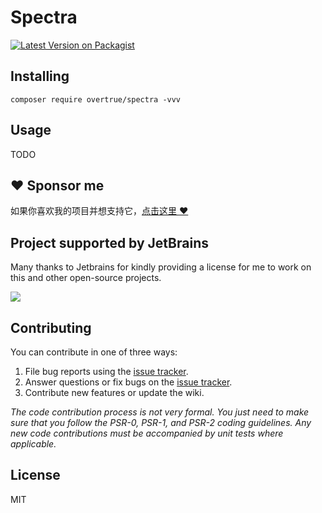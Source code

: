 # Spectra

[![Latest Version on Packagist](https://img.shields.io/packagist/v/overtrue/spectra.svg?style=flat-square)](https://packagist.org/spectras/overtrue/spectra)


## Installing

```shell
composer require overtrue/spectra -vvv
```

## Usage

TODO

## :heart: Sponsor me 

如果你喜欢我的项目并想支持它，[点击这里 :heart:](https://github.com/sponsors/overtrue)

## Project supported by JetBrains

Many thanks to Jetbrains for kindly providing a license for me to work on this and other open-source projects.

[![](https://resources.jetbrains.com/storage/products/company/brand/logos/jb_beam.svg)](https://www.jetbrains.com/?from=https://github.com/overtrue)


## Contributing

You can contribute in one of three ways:

1. File bug reports using the [issue tracker](https://github.com/overtrue/spectra/issues).
2. Answer questions or fix bugs on the [issue tracker](https://github.com/overtrue/spectra/issues).
3. Contribute new features or update the wiki.

_The code contribution process is not very formal. You just need to make sure that you follow the PSR-0, PSR-1, and PSR-2 coding guidelines. Any new code contributions must be accompanied by unit tests where applicable._

## License

MIT
